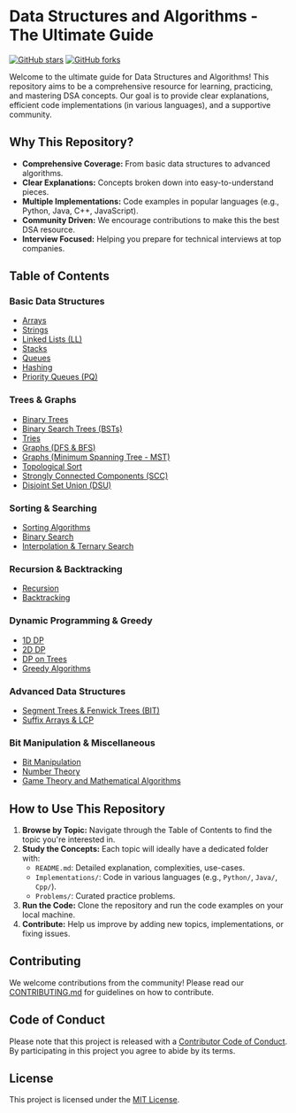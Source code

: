 # Data Structures and Algorithms - The Ultimate Guide

[![GitHub stars](https://img.shields.io/github/stars/harshpreet931/The-Ultimate-DSA-Prep.svg?style=social&label=Star)](https://github.com/harshpreet931/The-Ultimate-DSA-Prep)
[![GitHub forks](https://img.shields.io/github/forks/harshpreet931/The-Ultimate-DSA-Prep.svg?style=social&label=Fork)](https://github.com/harshpreet931/The-Ultimate-DSA-Prep)

Welcome to the ultimate guide for Data Structures and Algorithms! This repository aims to be a comprehensive resource for learning, practicing, and mastering DSA concepts. Our goal is to provide clear explanations, efficient code implementations (in various languages), and a supportive community.

## Why This Repository?

*   **Comprehensive Coverage:** From basic data structures to advanced algorithms.
*   **Clear Explanations:** Concepts broken down into easy-to-understand pieces.
*   **Multiple Implementations:** Code examples in popular languages (e.g., Python, Java, C++, JavaScript).
*   **Community Driven:** We encourage contributions to make this the best DSA resource.
*   **Interview Focused:** Helping you prepare for technical interviews at top companies.

## Table of Contents

### Basic Data Structures

*   [Arrays](https://www.notion.so/Arrays-1c8e8aab7faa80a5bfb0cf4c911082b8?pvs=21)
*   [Strings](https://www.notion.so/Strings-1cae8aab7faa80d1bb42c58cb73dfff1?pvs=21)
*   [Linked Lists (LL)](https://www.notion.so/LL-1cae8aab7faa80eb8a08ef43d83f8fa6?pvs=21)
*   [Stacks](https://www.notion.so/Stacks-1cbe8aab7faa80538f00cd5c3480fc23?pvs=21)
*   [Queues](https://www.notion.so/Queues-1cbe8aab7faa80cb82a5c885ddf1555a?pvs=21)
*   [Hashing](https://www.notion.so/Hashing-1cbe8aab7faa80e7aaccf0065fa403b5?pvs=21)
*   [Priority Queues (PQ)](https://www.notion.so/PQ-1cbe8aab7faa803ca05ff92fd9487081?pvs=21)

### Trees & Graphs

*   [Binary Trees](https://www.notion.so/Binary-Trees-1cbe8aab7faa80c28247f2eb626c0e8c?pvs=21)
*   [Binary Search Trees (BSTs)](https://www.notion.so/BSTs-1cbe8aab7faa809bb27ce4c3b55acf0f?pvs=21)
*   [Tries](https://www.notion.so/Tries-1cbe8aab7faa8034bc35c071607b8b81?pvs=21)
*   [Graphs (DFS & BFS)](https://www.notion.so/Graphs-DFS-BFS-1cbe8aab7faa806b92cbcfd6701a2b4a?pvs=21)
*   [Graphs (Minimum Spanning Tree - MST)](https://www.notion.so/Graphs-MST-1cbe8aab7faa806fb59ce5c39f5e3e8c?pvs=21)
*   [Topological Sort](https://www.notion.so/Topological-Sort-1cbe8aab7faa808f8a48e3feca426a21?pvs=21)
*   [Strongly Connected Components (SCC)](https://www.notion.so/SCC-1cbe8aab7faa80269579f645717f6ca4?pvs=21)
*   [Disjoint Set Union (DSU)](https://www.notion.so/DSU-1cbe8aab7faa80bb8042f499e41eda57?pvs=21)

### Sorting & Searching

*   [Sorting Algorithms](https://www.notion.so/Sorting-Algos-1cbe8aab7faa8024bb1ce963073771d3?pvs=21)
*   [Binary Search](https://www.notion.so/Binary-Search-1cbe8aab7faa80d6b602e0124a072ce3?pvs=21)
*   [Interpolation & Ternary Search](https://www.notion.so/Interpolation-Ternary-Search-1cbe8aab7faa80e6a974db4109cae04a?pvs=21)

### Recursion & Backtracking

*   [Recursion](https://www.notion.so/Recursion-1cbe8aab7faa8056919feb308ef4662b?pvs=21)
*   [Backtracking](https://www.notion.so/Backtracking-1cbe8aab7faa80998b75d8618847f998?pvs=21)

### Dynamic Programming & Greedy

*   [1D DP](https://www.notion.so/1D-1cbe8aab7faa80fab14dcfe459bb1e8c?pvs=21)
*   [2D DP](https://www.notion.so/2D-1cbe8aab7faa801db0bfe1735ae3353a?pvs=21)
*   [DP on Trees](https://www.notion.so/On-Trees-1cbe8aab7faa8043a947d47c66ff5ae3?pvs=21)
*   [Greedy Algorithms](https://www.notion.so/Greedy-1cbe8aab7faa80169cf1d8e2521b7d2d?pvs=21)

### Advanced Data Structures

*   [Segment Trees & Fenwick Trees (BIT)](https://www.notion.so/Segment-Trees-Fenwick-Trees-1cbe8aab7faa8073bb33f3578015ff31?pvs=21)
*   [Suffix Arrays & LCP](https://www.notion.so/Suffix-Arrays-LCP-1cbe8aab7faa809fa0f0d5a4742f4f9b?pvs=21)

### Bit Manipulation & Miscellaneous

*   [Bit Manipulation](https://www.notion.so/Bit-Manipulation-1cbe8aab7faa808d9bb4dd58662c0eb8?pvs=21)
*   [Number Theory](https://www.notion.so/Number-Theory-1cbe8aab7faa80d3adb0cf3dee1c33de?pvs=21)
*   [Game Theory and Mathematical Algorithms](https://www.notion.so/Game-Theory-and-Mathematical-Algorithms-1cbe8aab7faa801bb56ad4f3d580ba8d?pvs=21)

## How to Use This Repository

1.  **Browse by Topic:** Navigate through the Table of Contents to find the topic you're interested in.
2.  **Study the Concepts:** Each topic will ideally have a dedicated folder with:
    *   `README.md`: Detailed explanation, complexities, use-cases.
    *   `Implementations/`: Code in various languages (e.g., `Python/`, `Java/`, `Cpp/`).
    *   `Problems/`: Curated practice problems.
3.  **Run the Code:** Clone the repository and run the code examples on your local machine.
4.  **Contribute:** Help us improve by adding new topics, implementations, or fixing issues.

## Contributing

We welcome contributions from the community! Please read our [CONTRIBUTING.md](CONTRIBUTING.md) for guidelines on how to contribute.

## Code of Conduct

Please note that this project is released with a [Contributor Code of Conduct](CODE_OF_CONDUCT.md). By participating in this project you agree to abide by its terms.

## License

This project is licensed under the [MIT License](LICENSE).
